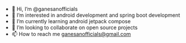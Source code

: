 - 👋 Hi, I’m @ganesanofficials
- 👀 I’m interested in android development and spring boot development
- 🌱 I’m currently learning android jetpack compose
- 💞️ I’m looking to collaborate on open source projects
- 📫 How to reach me ganesanofficials@gmail.com

<!---
ganesanofficials/ganesanofficials is a ✨ special ✨ repository because its `README.md` (this file) appears on your GitHub profile.
You can click the Preview link to take a look at your changes.
--->

